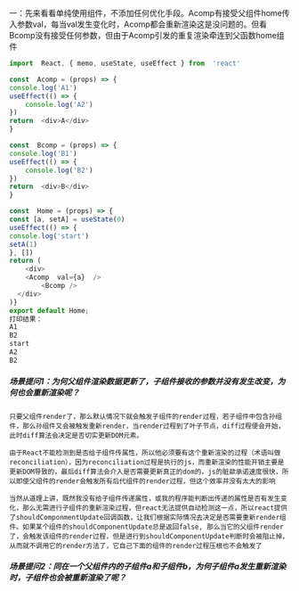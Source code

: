 一：先来看看单纯使用组件，不添加任何优化手段。Acomp有接受父组件home传入参数val，每当val发生变化时，Acomp都会重新渲染这是没问题的。但看Bcomp没有接受任何参数，但由于Acomp引发的重复渲染牵连到父函数home组件

```javascript
import  React, { memo, useState, useEffect } from  'react'

const  Acomp = (props) => {
console.log('A1')
useEffect(() => {
	console.log('A2')
})
return  <div>A</div>
}

const  Bcomp = (props) => {
console.log('B1')
useEffect(() => {
	console.log('B2')
})
return  <div>B</div>
}

const  Home = (props) => {
const [a, setA] = useState(0)
useEffect(() => {
console.log('start')
setA(1)
}, [])
return (
	<div>
  	<Acomp  val={a}  />
		<Bcomp />
  </div>
)}
export default Home;
打印结果：
A1
B2
start
A2
B2

```

##### 场景提问1：为何父组件渲染数据更新了，子组件接收的参数并没有发生改变，为何也会重新渲染呢？

```
只要父组件render了，那么默认情况下就会触发子组件的render过程，若子组件中包含孙组件，那么孙组件又会被触发重新render，当render过程到了叶子节点，diff过程便会开始，此时diff算法会决定是否切实更新DOM元素。

由于React不能检测到是否给子组件传属性，所以他必须要有这个重新渲染的过程（术语叫做reconciliation），因为reconciliation过程是执行的js，而重新渲染的性能开销主要是更新DOM导致的，最后diff算法会介入是否需要更新真正的dom的，js的脏歘承诺速度很快，所以即使父组件的render会触发所有后代组件的render过程，但这个效率并没有太大的影响

当然从道理上讲，既然我没有给子组件传递属性，或我的程序能判断出传递的属性是否有发生变化，那么无需进行子组件的重新渲染过程，但react无法提供自动检测这一点，所以react提供了shouldComponmentUpdate回调函数，让我们根据实际情况去决定是否需要重新render组件。如果某个组件的shouldComponentUpdate总是返回false, 那么当它的父组件render了，会触发该组件的render过程，但是进行到shouldComponentUpdate判断时会被阻止掉，从而就不调用它的render方法了，它自己下面的组件的render过程压根也不会触发了
```

##### 场景提问2：同在一个父组件内的子组件a和子组件b，为何子组件a发生重新渲染时，子组件也会被重新渲染了呢？